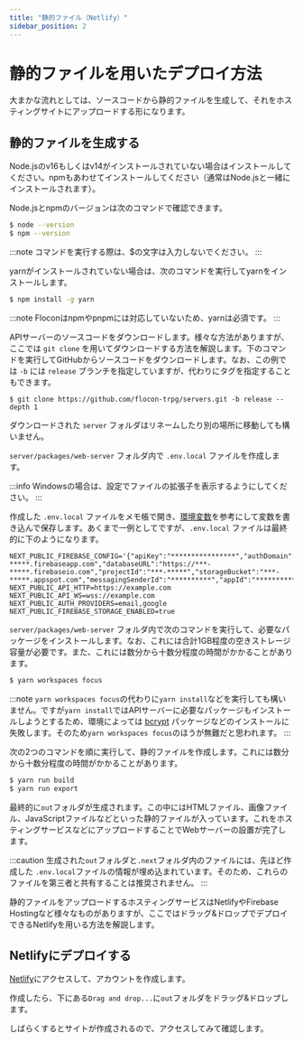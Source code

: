 ```yaml
---
title: "静的ファイル（Netlify）"
sidebar_position: 2
---
```


# 静的ファイルを用いたデプロイ方法

大まかな流れとしては、ソースコードから静的ファイルを生成して、それをホスティングサイトにアップロードする形になります。

## 静的ファイルを生成する

Node.jsのv16もしくはv14がインストールされていない場合はインストールしてください。npmもあわせてインストールしてください（通常はNode.jsと一緒にインストールされます）。

Node.jsとnpmのバージョンは次のコマンドで確認できます。

```bash
$ node --version
$ npm --version
```

:::note
コマンドを実行する際は、$の文字は入力しないでください。
:::

yarnがインストールされていない場合は、次のコマンドを実行してyarnをインストールします。

```bash
$ npm install -g yarn
```

:::note
Floconはnpmやpnpmには対応していないため、yarnは必須です。
:::

APIサーバーのソースコードをダウンロードします。様々な方法がありますが、ここでは `git clone` を用いてダウンロードする方法を解説します。下のコマンドを実行してGitHubからソースコードをダウンロードします。なお、この例では `-b` には `release` ブランチを指定していますが、代わりにタグを指定することもできます。

```console
$ git clone https://github.com/flocon-trpg/servers.git -b release --depth 1
```

ダウンロードされた `server` フォルダはリネームしたり別の場所に移動しても構いません。

`server/packages/web-server` フォルダ内で `.env.local` ファイルを作成します。

:::info
Windowsの場合は、設定でファイルの拡張子を表示するようにしてください。
:::

作成した `.env.local` ファイルをメモ帳で開き、[環境変数](/docs/server/web-server/vars)を参考にして変数を書き込んで保存します。あくまで一例としてですが、`.env.local` ファイルは最終的に下のようになります。

```env
NEXT_PUBLIC_FIREBASE_CONFIG='{"apiKey":"****************","authDomain":"***-*****.firebaseapp.com","databaseURL":"https://***-*****.firebaseio.com","projectId":"***-*****","storageBucket":"***-*****.appspot.com","messagingSenderId":"**********","appId":"****************"}'
NEXT_PUBLIC_API_HTTP=https://example.com
NEXT_PUBLIC_API_WS=wss://example.com
NEXT_PUBLIC_AUTH_PROVIDERS=email,google
NEXT_PUBLIC_FIREBASE_STORAGE_ENABLED=true
```

`server/packages/web-server` フォルダ内で次のコマンドを実行して、必要なパッケージをインストールします。なお、これには合計1GB程度の空きストレージ容量が必要です。また、これには数分から十数分程度の時間がかかることがあります。

```bash
$ yarn workspaces focus
```

:::note
`yarn workspaces focus`の代わりに`yarn install`などを実行しても構いません。ですが`yarn install`ではAPIサーバーに必要なパッケージもインストールしようとするため、環境によっては [bcrypt](https://www.npmjs.com/package/bcrypt) パッケージなどのインストールに失敗します。そのため`yarn workspaces focus`のほうが無難だと思われます。
:::

次の2つのコマンドを順に実行して、静的ファイルを作成します。これには数分から十数分程度の時間がかかることがあります。

```bash
$ yarn run build
$ yarn run export
```

最終的に`out`フォルダが生成されます。この中にはHTMLファイル、画像ファイル、JavaScriptファイルなどといった静的ファイルが入っています。これをホスティングサービスなどにアップロードすることでWebサーバーの設置が完了します。

:::caution
生成された`out`フォルダと`.next`フォルダ内のファイルには、先ほど作成した `.env.local`ファイルの情報が埋め込まれています。そのため、これらのファイルを第三者と共有することは推奨されません。
:::

静的ファイルをアップロードするホスティングサービスはNetlifyやFirebase Hostingなど様々なものがありますが、ここではドラッグ&ドロップでデプロイできるNetlifyを用いる方法を解説します。

## Netlifyにデプロイする

[Netlify](https://www.netlify.com/)にアクセスして、アカウントを作成します。

作成したら、下にある`Drag and drop...`に`out`フォルダをドラッグ&ドロップします。

しばらくするとサイトが作成されるので、アクセスしてみて確認します。